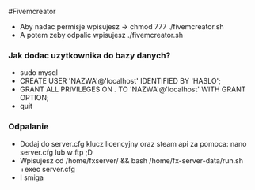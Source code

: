 #Fivemcreator

- Aby nadac permisje wpisujesz -> chmod 777 ./fivemcreator.sh 
- A potem zeby odpalic wpisujesz ./fivemcreator.sh

### Jak dodac uzytkownika do bazy danych?

- sudo mysql
- CREATE USER 'NAZWA'@'localhost' IDENTIFIED BY 'HASLO';
- GRANT ALL PRIVILEGES ON *.* TO 'NAZWA'@'localhost' WITH GRANT OPTION;
- quit

### Odpalanie

- Dodaj do server.cfg klucz licencyjny oraz steam api za pomoca: nano server.cfg lub w ftp ;D
- Wpisujesz cd /home/fxserver/ && bash /home/fx-server-data/run.sh +exec server.cfg
- I smiga 
